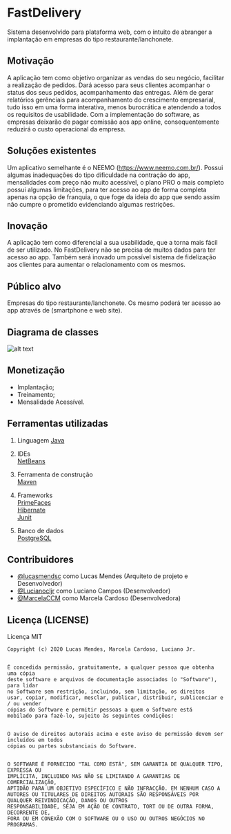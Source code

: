 # FastDelivery
Sistema desenvolvido para plataforma web, com o intuito de abranger a implantação em empresas do tipo restaurante/lanchonete.

## Motivação
A aplicação tem como objetivo organizar as vendas do seu negócio, facilitar a realização de pedidos.
Dará acesso para seus clientes acompanhar o status dos seus pedidos, acompanhamento das entregas.
Além de gerar relatórios gerênciais para acompanhamento do crescimento empresarial, tudo isso em uma forma interativa, menos burocrática e atendendo a todos os requisitos de usabilidade.
Com a implementação do software, as empresas deixarão de pagar comissão aos app online, consequentemente reduzirá o custo operacional da empresa. 

## Soluções existentes
Um aplicativo semelhante é o NEEMO (https://www.neemo.com.br/). 
Possui algumas inadequações do tipo dificuldade na contração do app, mensalidades com preço não muito acessível, o plano PRO o mais completo possui algumas limitações, para ter acesso ao app de forma completa apenas na opção de franquia, o que foge da ideia do app que sendo assim não cumpre o prometido evidenciando algumas restrições.  

## Inovação
A aplicação tem como diferencial a sua usabilidade, que a torna mais fácil de ser utilizado. No FastDelivery não se precisa de muitos dados para ter acesso ao app. Também será inovado um possível sistema de fidelização aos clientes para aumentar o relacionamento com os mesmos.

## Público alvo
Empresas do tipo restaurante/lanchonete. Os mesmo poderá ter acesso ao app através de (smartphone e web site).

## Diagrama de classes
![alt text](https://github.com/lucasmendsc/FastDelivery/blob/master/docs/Diagrama%20de%20classes.png)

## Monetização
- Implantação;
- Treinamento;
- Mensalidade Acessível.

## Ferramentas utilizadas
1. Linguagem
[Java](https://www.java.com/en/)  

2. IDEs  
[NetBeans](https://netbeans.org/)  

3. Ferramenta de construção  
[Maven](https://maven.apache.org/)

4. Frameworks  
[PrimeFaces](https://www.primefaces.org/)  
[Hibernate](http://hibernate.org/)  
[Junit](https://junit.org/junit5/)

5. Banco de dados  
[PostgreSQL](https://www.postgresql.org/)

## Contribuidores

- [@lucasmendsc](https://github.com/lucasmendsc) como Lucas Mendes (Arquiteto de projeto e Desenvolvedor)
- [@Lucianocljr]( https://github.com/Lucianocljr) como Luciano Campos (Desenvolvedor)
- [@MarcelaCCM](https://github.com/MarcelaCCM) como Marcela Cardoso (Desenvolvedora)

## Licença (LICENSE)
Licença MIT
	
	Copyright (c) 2020 Lucas Mendes, Marcela Cardoso, Luciano Jr.
	

	É concedida permissão, gratuitamente, a qualquer pessoa que obtenha uma cópia
	deste software e arquivos de documentação associados (o "Software"), para lidar
	no Software sem restrição, incluindo, sem limitação, os direitos
	usar, copiar, modificar, mesclar, publicar, distribuir, sublicenciar e / ou vender
	cópias do Software e permitir pessoas a quem o Software está
	mobilado para fazê-lo, sujeito às seguintes condições:
	

	O aviso de direitos autorais acima e este aviso de permissão devem ser incluídos em todos
	cópias ou partes substanciais do Software.
	

	O SOFTWARE É FORNECIDO "TAL COMO ESTÁ", SEM GARANTIA DE QUALQUER TIPO, EXPRESSA OU
	IMPLÍCITA, INCLUINDO MAS NÃO SE LIMITANDO A GARANTIAS DE COMERCIALIZAÇÃO,
	APTIDÃO PARA UM OBJETIVO ESPECÍFICO E NÃO INFRACÇÃO. EM NENHUM CASO A
	AUTORES OU TITULARES DE DIREITOS AUTORAIS SÃO RESPONSÁVEIS POR QUALQUER REIVINDICAÇÃO, DANOS OU OUTROS
	RESPONSABILIDADE, SEJA EM AÇÃO DE CONTRATO, TORT OU DE OUTRA FORMA, DECORRENTE DE,
	FORA OU EM CONEXÃO COM O SOFTWARE OU O USO OU OUTROS NEGÓCIOS NO
	PROGRAMAS.
